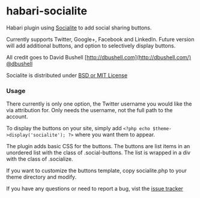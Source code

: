habari-socialite
================

Habari plugin using [Socialite](https://github.com/dbushell/Socialite) to add social sharing buttons.

Currently supports Twitter, Google+, Facebook and LinkedIn. Future version will add additional buttons, and option to selectively display buttons.

All credit goes to David Bushell [http://dbushell.com](http://dbushell.com/) [@dbushell](http://twitter.com/dbushell/)

Socialite is distributed under [BSD or MIT License](http://socialitejs.com/license.txt)

### Usage ###

There currently is only one option, the Twitter username you would like the via attribution for. Only needs the username, not the full path to the account.

To display the buttons on your site, simply add `<?php echo $theme->display('socialite'); ?>` where you want them to appear.

The plugin adds basic CSS for the buttons. The buttons are list items in an unordered list with the class of .social-buttons. The list is wrapped in a div with the class of .socialize.

If you want to customize the buttons template, copy socialite.php to your theme directory and modify.

If you have any questions or need to report a bug, vist the [issue tracker](https://github.com/miklb/habari-socialite/issues)


